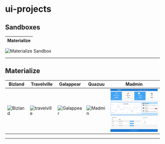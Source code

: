 # ui-projects

## Sandboxes

| Materialize |
| ----------- |


<img src="./images/materialize-sandbox.png" alt="Materialize Sandbox" width="200" />

<hr />

## Materialize

| Bizland                                                      | Travelville                                                          | Galappear                                                        | Quazuu                                                     | Madmin                                                     |
| ------------------------------------------------------------ | -------------------------------------------------------------------- | ---------------------------------------------------------------- | ---------------------------------------------------------- | ---------------------------------------------------------- |
| <img src="./images/bizland.png" alt="Bizland" width="200" /> | <img src="./images/travelville.png" alt="travelville" width="200" /> | <img src="./images/galappear.png" alt="Galappear" width="200" /> | <img src="./images/quazuu.png" alt="Madmin" width="200" /> | <img src="./images/madmin.png" alt="Madmin" width="200" /> |

<hr />
